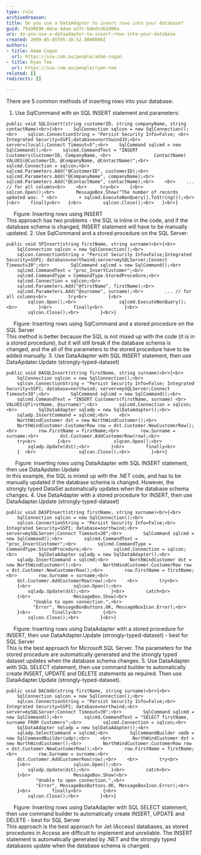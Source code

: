 ```yaml
---
type: rule
archivedreason: 
title: Do you use a DataAdapter to insert rows into your database?
guid: 75a90696-0dce-4dae-a37c-6dedcd62d08a
uri: do-you-use-a-dataadapter-to-insert-rows-into-your-database
created: 2009-05-05T05:30:52.0000000Z
authors:
- title: Adam Cogan
  url: https://ssw.com.au/people/adam-cogan
- title: Ryan Tee
  url: https://ssw.com.au/people/ryan-tee
related: []
redirects: []

---
```


There are 5 common methods of inserting rows into your database:  
<!--endintro-->

1. Use SqlCommand with an SQL INSERT statement and parameters:


```
public void SQLInsert(string customerID, string companyName, string contactName)<br>{<br>    SqlConnection sqlcon = new SqlConnection();<br>    sqlcon.ConnectionString = "Persist Security Info=False; <br>               Integrated Security=SSPI;database=northwindJV;<br>               server=(local);Connect Timeout=5";<br>    SqlCommand sqlcmd = new SqlCommand();<br>    sqlcmd.CommandText = "INSERT Customers(CustomerID, CompanyName, <br>                ContactName) VALUES(@CustomerID, @CompanyName, @ContactName)";<br>    sqlcmd.Connection = sqlcon;<br>    sqlcmd.Parameters.Add("@CustomerID", customerID);<br>    sqlcmd.Parameters.Add("@CompanyName", companyName);<br>    sqlcmd.Parameters.Add("@ContactName", contactName);<br>    <br>    ... // for all columns<br>    <br>     try<br>    {<br>        sqlcon.Open();<br>        MessageBox.Show("The number of records updated was: " <br>        + sqlcmd.ExecuteNonQuery().ToString());<br>    }<br>    finally<br>   {<br>        sqlcon.Close();<br>   }<br>}
```

     Figure: Inserting rows using INSERT<br>        This approach has two problems - the SQL is inline in the code, and if the database schema is changed, INSERT statement will have to be manually updated.
2. Use SqlCommand and a stored procedure on the SQL Server:


```
public void SPInsert(string firstName, string surname)<br>{<br>        SqlConnection sqlcon = new SqlConnection();<br>        sqlcon.ConnectionString = "Persist Security Info=False;Integrated Security=SSPI; database=northwind;server=mySQLServer;Connect Timeout=30";<br>        SqlCommand sqlcmd = new SqlCommand();<br>        sqlcmd.CommandText = "proc_InsertCustomer";<br>        sqlcmd.CommandType = CommandType.StoredProcedure;<br>        sqlcmd.Connection = sqlcon;<br>        sqlcmd.Parameters.Add("@firstName", firstName);<br>        sqlcmd.Parameters.Add("@surname", surname);<br>        ... // for all columns<br>        try<br>        {<br>                sqlcon.Open();<br>                sqlcmd.ExecuteNonQuery();<br>        }<br>        finally<br>        {<br>                sqlcon.Close();<br>        }<br>}
```

     Figure: Inserting rows using SqlCommand and a stored procedure on the SQL Server<br>        This method is better because the SQL is not mixed up with the code (it is in a stored procedure), but it will still break if the database schema is changed, and the all of the parameters to the stored procedure have to be added manually.
3. Use DataAdapter with SQL INSERT statement, then use DataApdater.Update (strongly-typed-dataset)


```
public void DASQLInsert(string firstName, string surname)<br>{<br>        SqlConnection sqlcon = new SqlConnection();<br>        sqlcon.ConnectionString = "Persist Security Info=False; Integrated Security=SSPI; database=northwind; server=mySQLServer;Connect Timeout=30";<br>        SqlCommand sqlcmd = new SqlCommand();<br>        sqlcmd.CommandText = "INSERT Customers(firstName, surname) <br>                  VALUES(@firstName, @surname)";<br>        sqlcmd.Connection = sqlcon;<br>        SqlDataAdapter sqladp = new SqlDataAdapter();<br>        sqladp.InsertCommand = sqlcmd;<br>    <br>        NorthWindCustomer dst = new NorthWindCustomer();<br>        NorthWindCustomer.CustomerRow row = dst.Customer.NewCustomerRow();<br>        row.FirstName = firstName;<br>        row.Surname = surname;<br>        dst.Customer.AddCustomerRow(row);<br>        try<br>        {<br>                slqcon.Open();<br>                sqladp.Update(dst);<br>        }<br>        finally<br>        {  <br>                sqlcon.Close();<br>        }<br>}
```

      Figure: Inserting rows using DataAdapter with SQL INSERT statement, then use DataApdater.Update<br>        In this example, the SQL is mixed up with the .NET code, and has to be manually updated if the database schema is changed. However, the strongly typed DataSet automatically updates when the database schema changes.
4. Use DataAdapter with a stored procedure for INSERT, then use DataAdapter.Update (strongly-typed-dataset)


```
public void DASPInsert(string firstName, string surname)<br>{<br>        SqlConnection sqlcon = new SqlConnection();<br>        sqlcon.ConnectionString = "Persist Security Info=False;<br>                  Integrated Security=SSPI; database=northwind;<br>                  server=mySQLServer;Connect Timeout=30";<br>        SqlCommand sqlcmd = new SqlCommand();<br>        sqlcmd.CommandText = "proc_InsertCustomer";<br>        sqlcmd.CommandType = CommandType.StoredProcedure;<br>        sqlcmd.Connection = sqlcon;<br>        SqlDataAdapter sqladp = new SqlDataAdapter();<br>        sqladp.InsertCommand = sqlcmd;<br>        NorthWindCustomer dst = new NorthWindCustomer();<br>        NorthWindCustomer.CustomerRow row = dst.Customer.NewCustomerRow();<br>        row.FirstName = firstName;<br>        row.Surname = surname;<br>        dst.Customer.AddCustomerRow(row);<br>    <br>        try<br>        {<br>                sqlcon.Open();<br>                sqladp.Update(dst);<br>        }<br>        catch<br>        {<br>                MessageBox.Show(<br>                      "Unable to open connection.",<br>                      "Error", MessageBoxButtons.OK, MessageBoxIcon.Error);<br>        }<br>        finally<br>        {<br>                sqlcon.Close();<br>        }<br>}
```

     Figure: Inserting rows using DataAdapter with a stored procedure for INSERT, then use DataAdapter.Update (strongly-typed-dataset) - best for SQL Server<br>        This is the best approach for Microsoft SQL Server. The parameters for the stored procedure are automatically generated and the strongly typed dataset updates when the database schema changes.
5. Use DataAdapter with SQL SELECT statement, then use command builder to automatically create INSERT, UPDATE and DELETE statements as required. Then use DataAdapter.Update (strongly-typed-dataset).


```
public void DACmdb(string firstName, string surname)<br>{<br>        SqlConnection sqlcon = new SqlConnection();<br>        sqlcon.ConnectionString = "Persist Security Info=False;<br>                  Integrated Security=SSPI; database=northwind;<br>                  server=mySQLServer;Connect Timeout=30";<br>        SqlCommand sqlcmd = new SqlCommand();<br>        sqlcmd.CommandText = "SELECT firstName, surname FROM Customers";<br>        sqlcmd.Connection = sqlcon;<br>        SqlDataAdapter sqladp = new SqlDataAdapter();<br>        sqladp.SelectCommand = sqlcmd;<br>        SqlCommandBuilder cmdb = new SqlCommandBuilder(adp);<br>    <br>        NorthWindCustomer dst = new NorthWindCustomer();<br>        NorthWindCustomer.CustomerRow row = dst.Customer.NewCustomerRow();<br>        row.FirstName = firstName;<br>        row.Surname = surname;<br>        dst.Customer.AddCustomerRow(row);<br>    <br>        try<br>        {<br>                sqlcon.Open();<br>                sqladp.Update(dst);<br>        }<br>        catch<br>        {<br>                MessageBox.Show(<br>                       "Unable to open connection.",<br>                       "Error", MessageBoxButtons.OK, MessageBoxIcon.Error);<br>        }<br>        finally<br>        {<br>                sqlcon.Close();<br>        }<br>}
```

     Figure: Inserting rows using DataAdapter with SQL SELECT statement, then use command builder to automatically create INSERT, UPDATE and DELETE - best for SQL Server<br>        This approach is the best approach for Jet (Access) databases, as stored procedures in Access are difficult to implement and unreliable. The INSERT statement is automatically generated by .NET and the strongly typed databases update when the database schema is changed.
